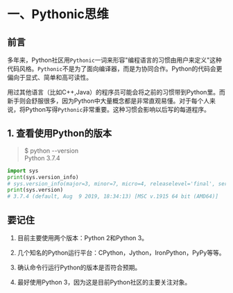 # 一、Pythonic思维

## 前言

多年来，Python社区用`Pythonic`一词来形容"编程语言的习惯由用户来定义"这种代码风格。`Pythonic`不是为了面向编译器，而是为协同合作。Python的代码会更偏向于显式、简单和高可读性。

用过其他语言（比如C++,Java）的程序员可能会将之前的习惯带到Python里。而新手则会舒服很多，因为Python中大量概念都是非常直观易懂。对于每个人来说，将Python写得`Pythonic`非常重要。这种习惯会影响以后写的每道程序。

## 1. 查看使用Python的版本

> $ python --version  
> Python 3.7.4

```python
import sys
print(sys.version_info)
# sys.version_info(major=3, minor=7, micro=4, releaselevel='final', serial=0)
print(sys.version)
# 3.7.4 (default, Aug  9 2019, 18:34:13) [MSC v.1915 64 bit (AMD64)]
```

## 要记住

1. 目前主要使用两个版本：Python 2和Python 3。

2. 几个知名的Python运行平台：CPython，Jython，IronPython，PyPy等等。

3. 确认命令行运行Python的版本是否符合预期。

4. 最好使用Python 3，因为这是目前Python社区的主要关注对象。

